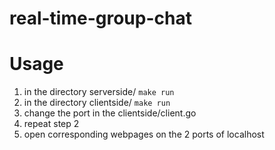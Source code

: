# real-time-group-chat

# Usage
1. in the directory serverside/ 
```make run```
2. in the directory clientside/ 
```make run```
3. change the port in the clientside/client.go
4. repeat step 2
5. open corresponding webpages on the 2 ports of localhost
